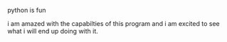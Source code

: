 python is fun 

i am amazed with the capabilties of this program and i am excited to see what i will end up doing with it.
